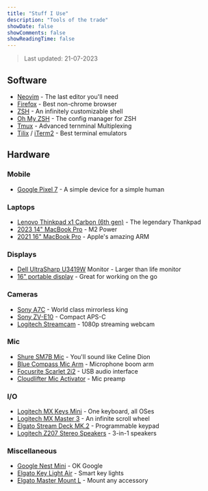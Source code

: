 ```yaml
---
title: "Stuff I Use"
description: "Tools of the trade"
showDate: false
showComments: false
showReadingTime: false
---
```

> Last updated: 21-07-2023
## Software
- [Neovim](https://github.com/neovim/neovim) - The last editor you'll need 
- [Firefox](https://www.mozilla.org/en-US/firefox/new/) - Best non-chrome browser 
- [ZSH](https://github.com/ohmyzsh/ohmyzsh/wiki/Installing-ZSH) - An infinitely customizable shell 
- [Oh My ZSH](https://ohmyz.sh/) - The config manager for ZSH 
- [Tmux](https://github.com/tmux/tmux) - Advanced ternminal Multiplexing
- [Tilix](https://github.com/gnunn1/tilix) / [iTerm2](https://iterm2.com/) - Best terminal emulators 


## Hardware
### Mobile 
- [Google Pixel 7](https://store.google.com/us/product/pixel_7) - A simple device for a simple human

### Laptops
- [Lenovo Thinkpad x1 Carbon (6th gen)](https://www.laptopmag.com/reviews/laptops/lenovo-thinkpad-x1-carbon) - The legendary Thankpad
- [2023 14" MacBook Pro](https://support.apple.com/kb/SP889) - M2 Power
- [2021 16" MacBook Pro](https://support.apple.com/kb/SP858?locale=en_US) - Apple's amazing ARM

### Displays
- [Dell UltraSharp U3419W](https://www.dell.com/ae/business/p/dell-u3419w-monitor/pd) Monitor - Larger than life monitor
- [16" portable display](https://www.aliexpress.com/item/1005004508875049.html) - Great for working on the go

### Cameras 
- [Sony A7C](https://electronics.sony.com/imaging/interchangeable-lens-cameras/all-interchangeable-lens-cameras/p/ilce7c-b) -  World class mirrorless king
- [Sony ZV-E10](https://electronics.sony.com/imaging/interchangeable-lens-cameras/aps-c/p/ilczve10-b) - Compact APS-C
- [Logitech Streamcam](https://www.logitech.com/en-us/products/webcams/streamcam.html) - 1080p streaming webcam

### Mic
- [Shure SM7B Mic](https://www.shure.com/en-US/products/microphones/sm7b) -
  You'll sound like Celine Dion
- [Blue Compass Mic Arm](https://www.logitechg.com/en-us/products/streaming-gear/compass-boom-microphone-arm.989-000517.html) - Microphone boom arm 
- [Focusrite Scarlet 2i2](https://us.focusrite.com/products/scarlett-2i2) -
  USB audio interface 
- [Cloudlifter Mic Activator](https://www.cloudmicrophones.com/cloudlifter-cl-1) - Mic preamp

### I/O
- [Logitech MX Keys Mini](https://www.logitech.com/en-us/products/keyboards/mx-keys-mini.html) - One keyboard, all OSes
- [Logitech MX Master 3](https://www.logitech.com/en-us/products/mice/mx-master-3s.910-006557.html) - An infinite scroll wheel
- [Elgato Stream Deck MK.2](https://www.elgato.com/us/en/p/stream-deck-mk2-black) - Programmable keypad
- [Logitech Z207 Stereo Speakers](https://www.logitech.com/en-us/products/speakers/z207-stereo-speakers-bluetooth.980-001294.html) - 3-in-1 speakers

### Miscellaneous
- [Google Nest Mini](https://store.google.com/us/product/google_nest_mini?hl=en-US) - OK Google
- [Elgato Key Light Air](https://www.elgato.com/us/en/p/key-light-air) - Smart key lights
- [Elgato Master Mount L](https://www.elgato.com/us/en/p/master-mount-l) - Mount any accessory

